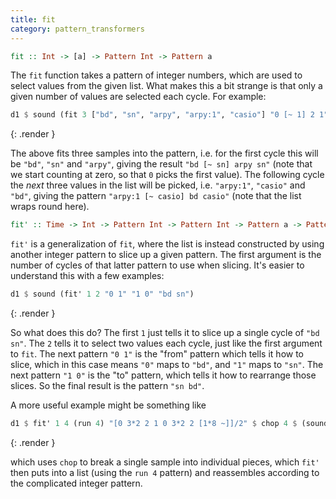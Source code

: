 ```yaml
---
title: fit
category: pattern_transformers
---
```


~~~~ haskell
fit :: Int -> [a] -> Pattern Int -> Pattern a
~~~~

The `fit` function takes a pattern of integer numbers, which are used to select values from the given list. What makes this a bit strange is that only a given number of values are selected each cycle. For example:

~~~~ haskell
d1 $ sound (fit 3 ["bd", "sn", "arpy", "arpy:1", "casio"] "0 [~ 1] 2 1")
~~~~
{: .render }

The above fits three samples into the pattern, i.e. for the first cycle this will be `"bd"`, `"sn"` and `"arpy"`, giving the result `"bd [~ sn] arpy sn"` (note that we start counting at zero, so that `0` picks the first value). The following cycle the *next* three values in the list will be picked, i.e. `"arpy:1"`, `"casio"` and `"bd"`, giving the pattern `"arpy:1 [~ casio] bd casio"` (note that the list wraps round here).

~~~~ haskell
fit' :: Time -> Int -> Pattern Int -> Pattern Int -> Pattern a -> Pattern a
~~~~

`fit'` is a generalization of `fit`, where the list is instead constructed by using another integer pattern to slice up a given pattern.  The first argument is the number of cycles of that latter pattern to use when slicing.  It's easier to understand this with a few examples:

~~~~ haskell
d1 $ sound (fit' 1 2 "0 1" "1 0" "bd sn")
~~~~
{: .render }

So what does this do?  The first `1` just tells it to slice up a single cycle of `"bd sn"`. The `2` tells it to select two values each cycle, just like the first argument to `fit`.  The next pattern `"0 1"` is the "from" pattern which tells it how to slice, which in this case means `"0"` maps to `"bd"`, and `"1"` maps to `"sn"`.  The next pattern `"1 0"` is the "to" pattern, which tells it how to rearrange those slices.  So the final result is the pattern `"sn bd"`.

A more useful example might be something like

~~~~ haskell
d1 $ fit' 1 4 (run 4) "[0 3*2 2 1 0 3*2 2 [1*8 ~]]/2" $ chop 4 $ (sound "breaks152" # unit "c")
~~~~
{: .render }

which uses `chop` to break a single sample into individual pieces, which `fit'` then puts into a list (using the `run 4` pattern) and reassembles according to the complicated integer pattern.
